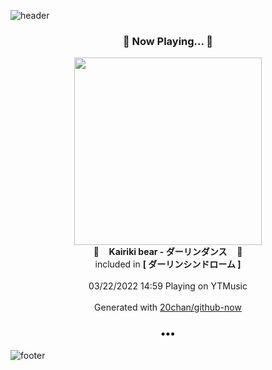 ![header](https://capsule-render.vercel.app/api?type=wave&height=170&section=header&text=Hi.%20I'm%20SHIFT&fontColor=090707&fontAlignX=45&fontAlignY=65&fontSize=100)

<h3 align="center">🎵 Now Playing... 🎵</h3>
<p align="center">
  <a href="https://music.youtube.com/watch?v=b1zJC-bgBaQ">
    <img width="300" src="https://lh3.googleusercontent.com/YSDUjBs7wGeo6Vef4j0SZoHNpWiyLgqERx7JVB4sxEvdPOW6oWNRj3Z3nSiSHrrqd_JOS6LwcnIKeic">
  </a>
  <br>
  🎵&nbsp&nbsp&nbsp <b>Kairiki bear - ダーリンダンス</b> &nbsp&nbsp&nbsp🎵
  <br>
  included in <b>[ ダーリンシンドローム ]</b>
  
  <br />
  <br />
  03/22/2022 14:59 Playing on YTMusic
  <br />
  <br />
  Generated with <a href="https://github.com/20chan/github-now">20chan/github-now</a>
</p>

<h3 align="center">•••</h3>

![footer](https://capsule-render.vercel.app/api?type=wave&height=150&section=footer)
